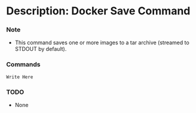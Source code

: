 # Description: Docker Save Command

### Note
* This command saves one or more images to a tar archive (streamed to STDOUT by default).

### Commands
```
Write Here
```

### TODO
* None
